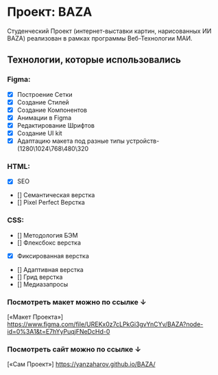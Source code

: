 # Проект: BAZA

Студенческий Проект (интернет-выставки картин, нарисованных ИИ BAZA) реализован в рамках программы Веб-Технологии МАИ.

## Технологии, которые использовались

### Figma:
- [x] Построение Сетки
- [x] Создание Стилей
- [x] Создание Компонентов
- [x] Анимации в Figma
- [x] Редактирование Шрифтов
- [x] Создание UI kit
- [x] Адаптацию макета под разные типы устройств- (1280\1024\768\480\320
### HTML:
- [x] SEO
- [] Семантическая верстка
- [] Pixel Perfect Верстка
### CSS:
- [] Методология БЭМ
- [] Флексбокс верстка
- [x] Фиксированная верстка
- [] Адаптивная верстка
- [] Грид верстка
- [] Медиазапросы


### Посмотреть макет можно по ссылке ↓

[«Макет Проекта»]
https://www.figma.com/file/UREKx0z7cLPkGi3gvYnCYv/BAZA?node-id=0%3A1&t=E7hYyPuqjFNeDcHd-0


### Посмотреть сайт можно по ссылке ↓

[«Сам Проект»]
https://yanzaharov.github.io/BAZA/
